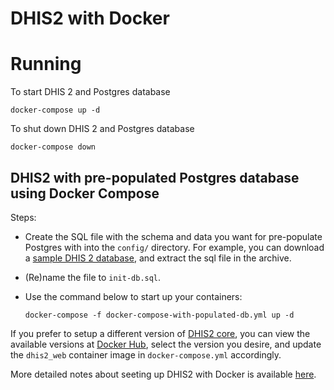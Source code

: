 # DHIS2 with Docker

# Running

To start DHIS 2 and Postgres database

```
docker-compose up -d
```

To shut down DHIS 2 and Postgres database

```
docker-compose down
```

## DHIS2 with pre-populated Postgres database using Docker Compose

Steps:

- Create the SQL file with the schema and data you want for pre-populate Postgres with into the `config/` directory. For example, you can download a [sample DHIS 2 database](https://www.dhis2.org/downloads), and extract the sql file in the archive.
- (Re)name the file to `init-db.sql`.
- Use the command below to start up your containers:

    ```
    docker-compose -f docker-compose-with-populated-db.yml up -d
    ```

If you prefer to setup a different version of [DHIS2 core](https://hub.docker.com/r/dhis2/core), you can view the available versions at [Docker Hub](https://hub.docker.com/r/dhis2/core/tags), select the version you desire, and update the `dhis2_web` container image in `docker-compose.yml` accordingly.

More detailed notes about seeting up DHIS2 with Docker is available [here](https://developers.dhis2.org/2019/10/dhis2-and-docker/).